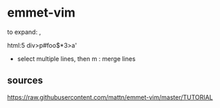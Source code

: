 # emmet-vim 

to expand: <c-y>,

html:5
div>p#foo$*3>a'


* select multiple lines, then <c-y>m : merge lines


## sources 
https://raw.githubusercontent.com/mattn/emmet-vim/master/TUTORIAL



